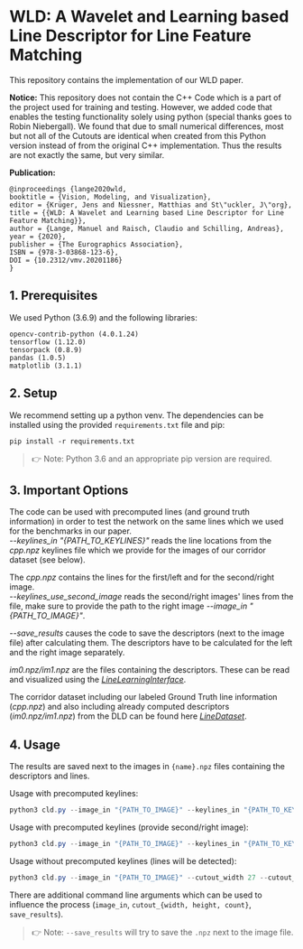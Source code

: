 # WLD: A Wavelet and Learning based Line Descriptor for Line Feature Matching #

This repository contains the implementation of our WLD paper.

**Notice:** This repository does not contain the C++ Code which is a part of the project used for training and testing.
However, we added code that enables the testing functionality solely using python (special thanks goes to Robin Niebergall).
We found that due to small numerical differences, most but not all of the Cutouts are identical when created from this Python version instead of from the original C++ implementation.
Thus the results are not exactly the same, but very similar.

**Publication:**
```
@inproceedings {lange2020wld,
booktitle = {Vision, Modeling, and Visualization},
editor = {Krüger, Jens and Niessner, Matthias and St\"uckler, J\"org},
title = {{WLD: A Wavelet and Learning based Line Descriptor for Line Feature Matching}},
author = {Lange, Manuel and Raisch, Claudio and Schilling, Andreas},
year = {2020},
publisher = {The Eurographics Association},
ISBN = {978-3-03868-123-6},
DOI = {10.2312/vmv.20201186}
}
```

## 1. Prerequisites
We used Python (3.6.9) and the following libraries:
```
opencv-contrib-python (4.0.1.24)
tensorflow (1.12.0)
tensorpack (0.8.9)
pandas (1.0.5)
matplotlib (3.1.1)
```

## 2. Setup
We recommend setting up a python venv. The dependencies can be installed using the provided ```requirements.txt``` file and pip:
```
pip install -r requirements.txt
```
> 👉 Note: Python 3.6 and an appropriate pip version are required.

## 3. Important Options
The code can be used with precomputed lines (and ground truth information) in order to test the network on the same lines which we used for the benchmarks in our paper.  
*--keylines_in "{PATH_TO_KEYLINES}"* reads the line locations from the *cpp.npz* keylines file which we provide for the images of our corridor dataset (see below).

The *cpp.npz* contains the lines for the first/left and for the second/right image.  
*--keylines_use_second_image* reads the second/right images' lines from the file, make sure to provide the path to the right image *--image_in "{PATH_TO_IMAGE}"*.

*--save_results* causes the code to save the descriptors (next to the image file) after calculating them. The descriptors have to be calculated for the left and the right image separately.

*im0.npz/im1.npz* are the files containing the descriptors. These can be read and visualized using the [*LineLearningInterface*](https://github.com/manuellange/LineLearningInterface).  

The corridor dataset including our labeled Ground Truth line information (*cpp.npz*) and also including already computed descriptors (*im0.npz/im1.npz*) from the DLD can be found here [*LineDataset*](https://github.com/manuellange/LineDataset).

## 4. Usage
The results are saved next to the images in `{name}.npz` files containing the descriptors and lines.

Usage with precomputed keylines:
```powershell
python3 cld.py --image_in "{PATH_TO_IMAGE}" --keylines_in "{PATH_TO_KEYLINES}" --cutout_width 27 --cutout_height 100 --gpu 0 test "{PATH_TO_MODEL}" -n 1 --depth 10 --disable_bn --debug --min_len 15 --save_results
```

Usage with precomputed keylines (provide second/right image):
```powershell
python3 cld.py --image_in "{PATH_TO_IMAGE}" --keylines_in "{PATH_TO_KEYLINES}" --keylines_use_second_image --cutout_width 27 --cutout_height 100 --gpu 0 test "{PATH_TO_MODEL}" -n 1 --depth 10 --disable_bn --debug --min_len 15 --save_results
```

Usage without precomputed keylines (lines will be detected):
```powershell
python3 cld.py --image_in "{PATH_TO_IMAGE}" --cutout_width 27 --cutout_height 100 --gpu 0 test "{PATH_TO_MODEL}" -n 1 --depth 10 --disable_bn --debug --min_len 25 --save_results
```

There are additional command line arguments which can be used to influence the process (`image_in`, `cutout_{width, height, count}`, `save_results`).
> 👉 Note: `--save_results` will try to save the `.npz` next to the image file.

